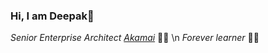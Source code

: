 ### Hi, I am Deepak🚀

_Senior Enterprise Architect [Akamai](https://www.akamai.com/)_ :man_technologist: \n
_Forever learner_ :man_student:
<!--
**deepakjd2004/deepakjd2004** is a ✨ _special_ ✨ repository because its `README.md` (this file) appears on your GitHub profile.

Here are some ideas to get you started:

- 🔭 I’m currently working on ...
- 🌱 I’m currently learning ...
- 👯 I’m looking to collaborate on ...
- 🤔 I’m looking for help with ...
- 💬 Ask me about ...
- 📫 How to reach me: ...
- 😄 Pronouns: ...
- ⚡ Fun fact: ...
-->
